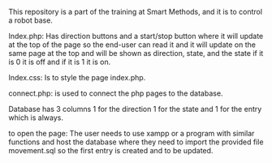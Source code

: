 This repository is a part of the training at Smart Methods, and it is to control a robot base. 


Index.php: 
Has direction buttons and a start/stop button where it will update at the top of the page so the end-user can read it and it will update on the same page at the top and will be shown as direction, state, and the state if it is 0 it is off and if it is 1 it is on. 



Index.css:
Is to style the page index.php.



connect.php:  is used to connect the php pages to the database.



Database has 3 columns 1 for the direction 1 for the state and 1 for the entry which is always.



to open the page: The user needs to use xampp or a program with similar functions and host the database where they need to import the provided file movement.sql so the first entry is created and to be updated.
